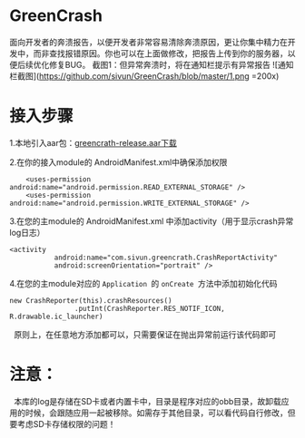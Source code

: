 # GreenCrash
面向开发者的奔溃报告，以便开发者非常容易清除奔溃原因，更让你集中精力在开发中，而非查找报错原因。你也可以在上面做修改，把报告上传到你的服务器，以便后续优化修复BUG。
截图1：但异常奔溃时，将在通知栏提示有异常报告
![通知栏截图](https://github.com/sivun/GreenCrash/blob/master/1.png  =200x)



# 接入步骤
1.本地引入aar包：[greencrath-release.aar下载](https://github.com/sivun/GreenCrash/blob/master/greencrath-release.aar)
  
2.在你的接入module的 AndroidManifest.xml中确保添加权限 
``` vue 
    <uses-permission android:name="android.permission.READ_EXTERNAL_STORAGE" />
    <uses-permission android:name="android.permission.WRITE_EXTERNAL_STORAGE" />
``` 

3.在您的主module的 AndroidManifest.xml 中添加activity（用于显示crash异常log日志）

 ``` vue
 <activity
            android:name="com.sivun.greencrath.CrashReportActivity"
            android:screenOrientation="portrait" />
 ``` 

4.在您的主module对应的 `Application `的 `onCreate `方法中添加初始化代码
``` vue
new CrashReporter(this).crashResources()
                .putInt(CrashReporter.RES_NOTIF_ICON, R.drawable.ic_launcher)
``` 
   原则上，在任意地方添加都可以，只需要保证在抛出异常前运行该代码即可
 
# 注意：
   本库的log是存储在SD卡或者内置卡中，目录是程序对应的obb目录，故卸载应用的时候，会跟随应用一起被移除。如需存于其他目录，可以看代码自行修改，但要考虑SD卡存储权限的问题！
